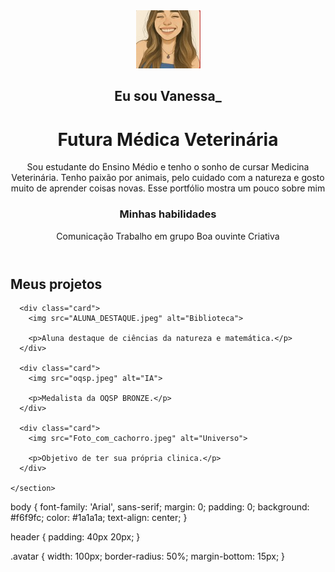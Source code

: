 <!DOCTYPE html>
<html lang="pt-br">
<head>
  <meta charset="UTF-8" />
  <meta name="viewport" content="width=device-width, initial-scale=1.0"/>
  <Meu Portfólio>
  <link rel="stylesheet" href="style.css" />
</head>
<body>
  <header>
    <img src="Foto_perfil.jpeg" alt="Avatar de Vanessa" class="avatar">
    <h2>Eu sou Vanessa_</h2>
    <h1>Futura Médica Veterinária</h1>
    <p>
      Sou estudante do Ensino Médio e tenho o sonho de cursar Medicina Veterinária. Tenho paixão por animais, pelo cuidado com a natureza e gosto muito de aprender coisas novas. Esse portfólio mostra um pouco sobre mim
    </p>
    <h3>Minhas habilidades</h3>
    <div class="skills">
      <span>Comunicação</span>
      <span>Trabalho em grupo</span>
      <span>Boa ouvinte</span>
      <span>Criativa</span>
    </div>
  </header>

  <main>
    <h2>Meus projetos</h2>
    <section class="projects">

      <div class="card">
        <img src="ALUNA_DESTAQUE.jpeg" alt="Biblioteca">
        
        <p>Aluna destaque de ciências da natureza e matemática.</p>
      </div>

      <div class="card">
        <img src="oqsp.jpeg" alt="IA">
    
        <p>Medalista da OQSP BRONZE.</p>
      </div>

      <div class="card">
        <img src="Foto_com_cachorro.jpeg" alt="Universo">
        
        <p>Objetivo de ter sua própria clinica.</p>
      </div>

    </section>
  </main>
</body>
</html>
body {
  font-family: 'Arial', sans-serif;
  margin: 0;
  padding: 0;
  background: #f6f9fc;
  color: #1a1a1a;
  text-align: center;
}

header {
  padding: 40px 20px;
}

.avatar {
  width: 100px;
  border-radius: 50%;
  margin-bottom: 15px;
}
